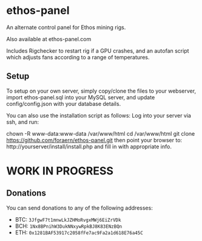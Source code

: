 # ethos-panel

An alternate control panel for Ethos mining rigs.

Also available at ethos-panel.com

Includes Rigchecker to restart rig if a GPU crashes, and an autofan script which adjusts fans according to a range of temperatures.

## Setup

To setup on your own server, simply copy/clone the files to your webserver, import ethos-panel.sql into your MySQL server, and update config/config.json with your database details.

You can also use the installation script as follows:
Log into your server via ssh, and run:

chown -R www-data:www-data /var/www/html
cd /var/www/html
git clone https://github.com/foraern/ethos-panel.git
then point your browser to: http://yourserver/install/install.php and fill in with appropriate info.


# WORK IN PROGRESS


## Donations

You can send donations to any of the following addresses:

* BTC: `3JfgwF7t1mnwLkJZHMoRvgxMWj6EiZrVDk`
* BCH: `1Nx8BPnihW3DukNNxywRpkBJ8K83ENzBQn`
* ETH: `0x1281BAF53917c2058fFe7ac9Fa2a1d618E76a45C`
